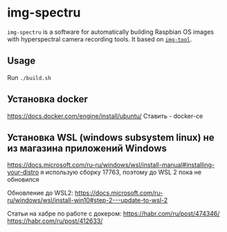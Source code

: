 # img-spectru

`img-spectru` is a software for automatically building Raspbian OS images with hyperspectral camera recording tools. It based on [`img-tool`](https://github.com/urpylka/img-tool).

## Usage

Run `./build.sh`

## Установка docker
https://docs.docker.com/engine/install/ubuntu/
Ставить - docker-ce

## Установка WSL (windows subsystem linux) не из магазина приложений Windows
https://docs.microsoft.com/ru-ru/windows/wsl/install-manual#installing-your-distro
я использую сборку 17763, поэтому до WSL 2 пока не обновился

Обновление до WSL2:
https://docs.microsoft.com/ru-ru/windows/wsl/install-win10#step-2---update-to-wsl-2

Статьи на хабре по работе с докером:
https://habr.com/ru/post/474346/
https://habr.com/ru/post/412633/
